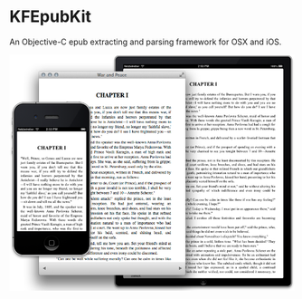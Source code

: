 KFEpubKit
=========

An Objective-C epub extracting and parsing framework for OSX and iOS.


![Alt Example Screenshots](/Images/KFEpubKitExamples.png "KFEpubKit on different plattform and devices")